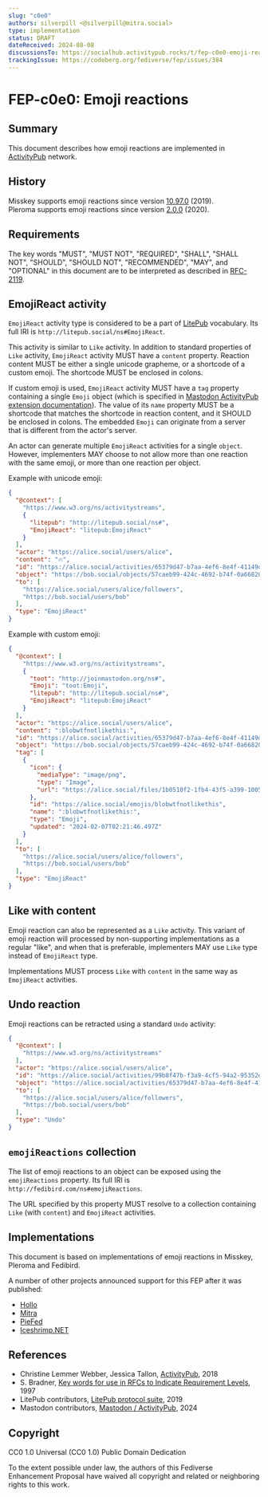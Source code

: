 ```yaml
---
slug: "c0e0"
authors: silverpill <@silverpill@mitra.social>
type: implementation
status: DRAFT
dateReceived: 2024-08-08
discussionsTo: https://socialhub.activitypub.rocks/t/fep-c0e0-emoji-reactions/4443
trackingIssue: https://codeberg.org/fediverse/fep/issues/384
---
```

# FEP-c0e0: Emoji reactions

## Summary

This document describes how emoji reactions are implemented in [ActivityPub] network.

## History

Misskey supports emoji reactions since version [10.97.0](https://github.com/misskey-dev/misskey/releases/tag/10.97.0) (2019).  
Pleroma supports emoji reactions since version [2.0.0](https://pleroma.social/announcements/2020/03/08/pleroma-major-release-2-0-0/) (2020).

## Requirements

The key words "MUST", "MUST NOT", "REQUIRED", "SHALL", "SHALL NOT", "SHOULD", "SHOULD NOT", "RECOMMENDED", "MAY", and "OPTIONAL" in this document are to be interpreted as described in [RFC-2119].

## EmojiReact activity

`EmojiReact` activity type is considered to be a part of [LitePub] vocabulary. Its full IRI is `http://litepub.social/ns#EmojiReact`.

This activity is similar to `Like` activity. In addition to standard properties of `Like` activity, `EmojiReact` activity MUST have a `content` property. Reaction content MUST be either a single unicode grapheme, or a shortcode of a custom emoji. The shortcode MUST be enclosed in colons.

If custom emoji is used, `EmojiReact` activity MUST have a `tag` property containing a single `Emoji` object (which is specified in [Mastodon ActivityPub extension documentation](https://docs.joinmastodon.org/spec/activitypub/#Emoji)). The value of its `name` property MUST be a shortcode that matches the shortcode in reaction content, and it SHOULD be enclosed in colons. The embedded `Emoji` can originate from a server that is different from the actor's server.

An actor can generate multiple `EmojiReact` activities for a single `object`. However, implementers MAY choose to not allow more than one reaction with the same emoji, or more than one reaction per object.

Example with unicode emoji:

```json
{
  "@context": [
    "https://www.w3.org/ns/activitystreams",
    {
      "litepub": "http://litepub.social/ns#",
      "EmojiReact": "litepub:EmojiReact"
    }
  ],
  "actor": "https://alice.social/users/alice",
  "content": "🔥",
  "id": "https://alice.social/activities/65379d47-b7aa-4ef6-8e4f-41149dda1d2c",
  "object": "https://bob.social/objects/57caeb99-424c-4692-b74f-0a6682050932",
  "to": [
    "https://alice.social/users/alice/followers",
    "https://bob.social/users/bob"
  ],
  "type": "EmojiReact"
}
```

Example with custom emoji:

```json
{
  "@context": [
    "https://www.w3.org/ns/activitystreams",
    {
      "toot": "http://joinmastodon.org/ns#",
      "Emoji": "toot:Emoji",
      "litepub": "http://litepub.social/ns#",
      "EmojiReact": "litepub:EmojiReact"
    }
  ],
  "actor": "https://alice.social/users/alice",
  "content": ":blobwtfnotlikethis:",
  "id": "https://alice.social/activities/65379d47-b7aa-4ef6-8e4f-41149dda1d2c",
  "object": "https://bob.social/objects/57caeb99-424c-4692-b74f-0a6682050932",
  "tag": [
    {
      "icon": {
        "mediaType": "image/png",
        "type": "Image",
        "url": "https://alice.social/files/1b0510f2-1fb4-43f5-a399-10053bbd8f0f"
      },
      "id": "https://alice.social/emojis/blobwtfnotlikethis",
      "name": ":blobwtfnotlikethis:",
      "type": "Emoji",
      "updated": "2024-02-07T02:21:46.497Z"
    }
  ],
  "to": [
    "https://alice.social/users/alice/followers",
    "https://bob.social/users/bob"
  ],
  "type": "EmojiReact"
}
```

## Like with content

Emoji reaction can also be represented as a `Like` activity. This variant of emoji reaction will processed by non-supporting implementations as a regular "like", and when that is preferable, implementers MAY use `Like` type instead of `EmojiReact` type.

Implementations MUST process `Like` with `content` in the same way as `EmojiReact` activities.

## Undo reaction

Emoji reactions can be retracted using a standard `Undo` activity:

```json
{
  "@context": [
    "https://www.w3.org/ns/activitystreams"
  ],
  "actor": "https://alice.social/users/alice",
  "id": "https://alice.social/activities/99b8f47b-f3a9-4cf5-94a2-95352e7462d6",
  "object": "https://alice.social/activities/65379d47-b7aa-4ef6-8e4f-41149dda1d2c",
  "to": [
    "https://alice.social/users/alice/followers",
    "https://bob.social/users/bob"
  ],
  "type": "Undo"
}
```

## `emojiReactions` collection

The list of emoji reactions to an object can be exposed using the `emojiReactions` property. Its full IRI is `http://fedibird.com/ns#emojiReactions`.

The URL specified by this property MUST resolve to a collection containing `Like` (with `content`) and `EmojiReact` activities.

## Implementations

This document is based on implementations of emoji reactions in Misskey, Pleroma and Fedibird.

A number of other projects announced support for this FEP after it was published:

- [Hollo](https://hollo.social/@hollo/0192479d-cbcc-7e4d-b2f1-1e0f8de61ea7)
- [Mitra](https://codeberg.org/silverpill/mitra/src/commit/3458b584bdb649f32cccac0e55ad10844debd397/FEDERATION.md#supported-feps)
- [PieFed](https://codeberg.org/rimu/pyfedi/src/commit/7ea1930b0601c4a0521da6e37e0a732b38c98c3b/FEDERATION.md#partially-supported-feps)
- [Iceshrimp.NET](https://iceshrimp.dev/iceshrimp/Iceshrimp.NET/src/commit/65d6edf799169a0dc88d895f52a8a32071b5f0c4/FEDERATION.md#supported-feps)

## References

- Christine Lemmer Webber, Jessica Tallon, [ActivityPub][ActivityPub], 2018
- S. Bradner, [Key words for use in RFCs to Indicate Requirement Levels][RFC-2119], 1997
- LitePub contributors, [LitePub protocol suite](LitePub), 2019
- Mastodon contributors, [Mastodon / ActivityPub][MastoPub], 2024

[ActivityPub]: https://www.w3.org/TR/activitypub/
[RFC-2119]: https://tools.ietf.org/html/rfc2119.html
[LitePub]: https://litepub.social/
[MastoPub]: https://docs.joinmastodon.org/spec/activitypub

## Copyright

CC0 1.0 Universal (CC0 1.0) Public Domain Dedication

To the extent possible under law, the authors of this Fediverse Enhancement Proposal have waived all copyright and related or neighboring rights to this work.
